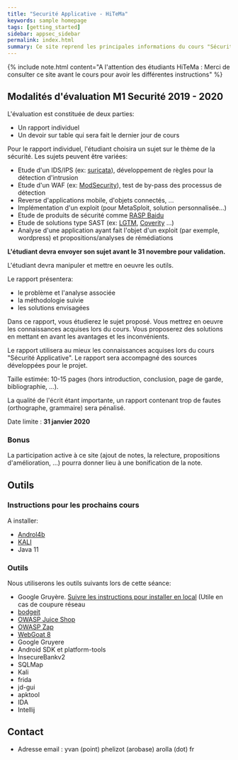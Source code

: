 ```yaml
---
title: "Securité Applicative - HiTeMa"
keywords: sample homepage
tags: [getting_started]
sidebar: appsec_sidebar
permalink: index.html
summary: Ce site reprend les principales informations du cours "Sécurité Applicative" à HiTeMa ainsi que les instructions pour les cours
---
```


{% include note.html content="A l'attention des étudiants HiTeMa : Merci de consulter ce site avant le cours pour avoir les différentes instructions" %}

## Modalités d'évaluation M1 Securité 2019 - 2020

L'évaluation est constituée de deux parties:
 - Un rapport individuel
 - Un devoir sur table qui sera fait le dernier jour de cours

Pour le rapport individuel, l'étudiant choisira un sujet sur le thème de la sécurité. Les sujets peuvent être variées:
 - Etude d'un IDS/IPS (ex: [suricata](https://suricata-ids.org/)), développement de règles pour la détection d'intrusion
 - Etude d'un WAF (ex: [ModSecurity](https://modsecurity.org/)), test de by-pass des processus de détection
 - Reverse d'applications mobile, d'objets connectés, ...
 - Implémentation d'un exploit (pour MetaSploit, solution personnalisée...)
 - Etude de produits de sécurité comme [RASP Baidu](https://github.com/baidu/openrasp)
 - Etude de solutions type SAST (ex: [LGTM](https://semmle.com/lgtm), [Coverity](https://scan.coverity.com/) ...)
 - Analyse d'une application ayant fait l'objet d'un exploit (par exemple, wordpress) et propositions/analyses de rémédiations 

**L'étudiant devra envoyer son sujet avant le 31 novembre pour validation.**

L'étudiant devra manipuler et mettre en oeuvre les outils.

Le rapport présentera:
 - le problème et l'analyse associée
 - la méthodologie suivie
 - les solutions envisagées

Dans ce rapport, vous étudierez le sujet proposé. Vous mettrez en oeuvre les connaissances acquises lors du cours.
Vous proposerez des solutions en mettant en avant les avantages et les inconvénients.

Le rapport utilisera au mieux les connaissances acquises lors du cours "Sécurité Applicative".
Le rapport sera accompagné des sources développées pour le projet.


Taille estimée: 10-15 pages (hors introduction, conclusion, page de garde, bibliographie, ...).

La qualité de l'écrit étant importante, un rapport contenant trop de fautes (orthographe, grammaire) sera pénalisé.


Date limite : **31 janvier 2020**

### Bonus

La participation active à ce site (ajout de notes, la relecture, propositions d'amélioration, ...)
pourra donner lieu à une bonification de la note.

## Outils

### Instructions pour les prochains cours

A installer:

 - [Androl4b](https://github.com/sh4hin/Androl4b)  
 - [KALI](https://www.kali.org/)
 - Java 11

### Outils

Nous utiliserons les outils suivants lors de cette séance:

 - Google Gruyère. [Suivre les instructions pour installer en local](https://google-gruyere.appspot.com/part1) (Utile en cas de coupure réseau
 - [bodgeit](https://github.com/psiinon/bodgeit)
 - [OWASP Juice Shop](https://www.owasp.org/index.php/OWASP_Juice_Shop_Project)
 - [OWASP Zap](https://github.com/zaproxy/zaproxy/)
 - [WebGoat 8](https://github.com/WebGoat/WebGoat)
 - Google Gruyere
 - Android SDK et platform-tools
 - InsecureBankv2
 - SQLMap
 - Kali
 - frida
 - jd-gui
 - apktool
 - IDA
 - Intellij

## Contact

 - Adresse email : yvan (point) phelizot (arobase) arolla (dot) fr



